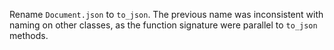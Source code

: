 Rename `Document.json` to `to_json`.
The previous name was inconsistent with naming on other classes, as the function signature were parallel to `to_json` methods.
